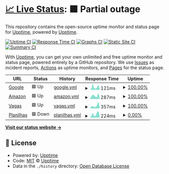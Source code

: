 # [📈 Live Status](https://demo.upptime.js.org): <!--live status--> **🟧 Partial outage**

This repository contains the open-source uptime monitor and status page for [Upptime](https://upptime.js.org), powered by [Upptime](https://github.com/upptime/upptime).

[![Uptime CI](https://github.com/grazielevasconcelos/lab-status/workflows/Uptime%20CI/badge.svg)](https://github.com/grazielevasconcelos/lab-status/actions?query=workflow%3A%22Uptime+CI%22)
[![Response Time CI](https://github.com/grazielevasconcelos/lab-status/workflows/Response%20Time%20CI/badge.svg)](https://github.com/grazielevasconcelos/lab-status/actions?query=workflow%3A%22Response+Time+CI%22)
[![Graphs CI](https://github.com/grazielevasconcelos/lab-status/workflows/Graphs%20CI/badge.svg)](https://github.com/grazielevasconcelos/lab-status/actions?query=workflow%3A%22Graphs+CI%22)
[![Static Site CI](https://github.com/grazielevasconcelos/lab-status/workflows/Static%20Site%20CI/badge.svg)](https://github.com/grazielevasconcelos/lab-status/actions?query=workflow%3A%22Static+Site+CI%22)
[![Summary CI](https://github.com/grazielevasconcelos/lab-status/workflows/Summary%20CI/badge.svg)](https://github.com/grazielevasconcelos/lab-status/actions?query=workflow%3A%22Summary+CI%22)

With [Upptime](https://upptime.js.org), you can get your own unlimited and free uptime monitor and status page, powered entirely by a GitHub repository. We use [Issues](https://github.com/upptime/upptime/issues) as incident reports, [Actions](https://github.com/grazielevasconcelos/lab-status/actions) as uptime monitors, and [Pages](https://demo.upptime.js.org) for the status page.

<!--start: status pages-->
<!-- This summary is generated by Upptime (https://github.com/upptime/upptime) -->
<!-- Do not edit this manually, your changes will be overwritten -->
<!-- prettier-ignore -->
| URL | Status | History | Response Time | Uptime |
| --- | ------ | ------- | ------------- | ------ |
| <img alt="" src="https://favicons.githubusercontent.com/www.google.com" height="13"> [Google](https://www.google.com) | 🟩 Up | [google.yml](https://github.com/grazielevasconcelos/lab-status/commits/HEAD/history/google.yml) | <details><summary><img alt="Response time graph" src="./graphs/google/response-time-week.png" height="20"> 121ms</summary><br><a href="https://grazielevasconcelos.github.io/lab-status/history/google"><img alt="Response time 120" src="https://img.shields.io/endpoint?url=https%3A%2F%2Fraw.githubusercontent.com%2Fgrazielevasconcelos%2Flab-status%2FHEAD%2Fapi%2Fgoogle%2Fresponse-time.json"></a><br><a href="https://grazielevasconcelos.github.io/lab-status/history/google"><img alt="24-hour response time 67" src="https://img.shields.io/endpoint?url=https%3A%2F%2Fraw.githubusercontent.com%2Fgrazielevasconcelos%2Flab-status%2FHEAD%2Fapi%2Fgoogle%2Fresponse-time-day.json"></a><br><a href="https://grazielevasconcelos.github.io/lab-status/history/google"><img alt="7-day response time 121" src="https://img.shields.io/endpoint?url=https%3A%2F%2Fraw.githubusercontent.com%2Fgrazielevasconcelos%2Flab-status%2FHEAD%2Fapi%2Fgoogle%2Fresponse-time-week.json"></a><br><a href="https://grazielevasconcelos.github.io/lab-status/history/google"><img alt="30-day response time 129" src="https://img.shields.io/endpoint?url=https%3A%2F%2Fraw.githubusercontent.com%2Fgrazielevasconcelos%2Flab-status%2FHEAD%2Fapi%2Fgoogle%2Fresponse-time-month.json"></a><br><a href="https://grazielevasconcelos.github.io/lab-status/history/google"><img alt="1-year response time 120" src="https://img.shields.io/endpoint?url=https%3A%2F%2Fraw.githubusercontent.com%2Fgrazielevasconcelos%2Flab-status%2FHEAD%2Fapi%2Fgoogle%2Fresponse-time-year.json"></a></details> | <details><summary><a href="https://grazielevasconcelos.github.io/lab-status/history/google">100.00%</a></summary><a href="https://grazielevasconcelos.github.io/lab-status/history/google"><img alt="All-time uptime 100.00%" src="https://img.shields.io/endpoint?url=https%3A%2F%2Fraw.githubusercontent.com%2Fgrazielevasconcelos%2Flab-status%2FHEAD%2Fapi%2Fgoogle%2Fuptime.json"></a><br><a href="https://grazielevasconcelos.github.io/lab-status/history/google"><img alt="24-hour uptime 100.00%" src="https://img.shields.io/endpoint?url=https%3A%2F%2Fraw.githubusercontent.com%2Fgrazielevasconcelos%2Flab-status%2FHEAD%2Fapi%2Fgoogle%2Fuptime-day.json"></a><br><a href="https://grazielevasconcelos.github.io/lab-status/history/google"><img alt="7-day uptime 100.00%" src="https://img.shields.io/endpoint?url=https%3A%2F%2Fraw.githubusercontent.com%2Fgrazielevasconcelos%2Flab-status%2FHEAD%2Fapi%2Fgoogle%2Fuptime-week.json"></a><br><a href="https://grazielevasconcelos.github.io/lab-status/history/google"><img alt="30-day uptime 100.00%" src="https://img.shields.io/endpoint?url=https%3A%2F%2Fraw.githubusercontent.com%2Fgrazielevasconcelos%2Flab-status%2FHEAD%2Fapi%2Fgoogle%2Fuptime-month.json"></a><br><a href="https://grazielevasconcelos.github.io/lab-status/history/google"><img alt="1-year uptime 100.00%" src="https://img.shields.io/endpoint?url=https%3A%2F%2Fraw.githubusercontent.com%2Fgrazielevasconcelos%2Flab-status%2FHEAD%2Fapi%2Fgoogle%2Fuptime-year.json"></a></details>
| <img alt="" src="https://favicons.githubusercontent.com/aws.amazon.com" height="13"> [Amazon](https://aws.amazon.com/) | 🟩 Up | [amazon.yml](https://github.com/grazielevasconcelos/lab-status/commits/HEAD/history/amazon.yml) | <details><summary><img alt="Response time graph" src="./graphs/amazon/response-time-week.png" height="20"> 287ms</summary><br><a href="https://grazielevasconcelos.github.io/lab-status/history/amazon"><img alt="Response time 365" src="https://img.shields.io/endpoint?url=https%3A%2F%2Fraw.githubusercontent.com%2Fgrazielevasconcelos%2Flab-status%2FHEAD%2Fapi%2Famazon%2Fresponse-time.json"></a><br><a href="https://grazielevasconcelos.github.io/lab-status/history/amazon"><img alt="24-hour response time 135" src="https://img.shields.io/endpoint?url=https%3A%2F%2Fraw.githubusercontent.com%2Fgrazielevasconcelos%2Flab-status%2FHEAD%2Fapi%2Famazon%2Fresponse-time-day.json"></a><br><a href="https://grazielevasconcelos.github.io/lab-status/history/amazon"><img alt="7-day response time 287" src="https://img.shields.io/endpoint?url=https%3A%2F%2Fraw.githubusercontent.com%2Fgrazielevasconcelos%2Flab-status%2FHEAD%2Fapi%2Famazon%2Fresponse-time-week.json"></a><br><a href="https://grazielevasconcelos.github.io/lab-status/history/amazon"><img alt="30-day response time 380" src="https://img.shields.io/endpoint?url=https%3A%2F%2Fraw.githubusercontent.com%2Fgrazielevasconcelos%2Flab-status%2FHEAD%2Fapi%2Famazon%2Fresponse-time-month.json"></a><br><a href="https://grazielevasconcelos.github.io/lab-status/history/amazon"><img alt="1-year response time 365" src="https://img.shields.io/endpoint?url=https%3A%2F%2Fraw.githubusercontent.com%2Fgrazielevasconcelos%2Flab-status%2FHEAD%2Fapi%2Famazon%2Fresponse-time-year.json"></a></details> | <details><summary><a href="https://grazielevasconcelos.github.io/lab-status/history/amazon">100.00%</a></summary><a href="https://grazielevasconcelos.github.io/lab-status/history/amazon"><img alt="All-time uptime 100.00%" src="https://img.shields.io/endpoint?url=https%3A%2F%2Fraw.githubusercontent.com%2Fgrazielevasconcelos%2Flab-status%2FHEAD%2Fapi%2Famazon%2Fuptime.json"></a><br><a href="https://grazielevasconcelos.github.io/lab-status/history/amazon"><img alt="24-hour uptime 100.00%" src="https://img.shields.io/endpoint?url=https%3A%2F%2Fraw.githubusercontent.com%2Fgrazielevasconcelos%2Flab-status%2FHEAD%2Fapi%2Famazon%2Fuptime-day.json"></a><br><a href="https://grazielevasconcelos.github.io/lab-status/history/amazon"><img alt="7-day uptime 100.00%" src="https://img.shields.io/endpoint?url=https%3A%2F%2Fraw.githubusercontent.com%2Fgrazielevasconcelos%2Flab-status%2FHEAD%2Fapi%2Famazon%2Fuptime-week.json"></a><br><a href="https://grazielevasconcelos.github.io/lab-status/history/amazon"><img alt="30-day uptime 100.00%" src="https://img.shields.io/endpoint?url=https%3A%2F%2Fraw.githubusercontent.com%2Fgrazielevasconcelos%2Flab-status%2FHEAD%2Fapi%2Famazon%2Fuptime-month.json"></a><br><a href="https://grazielevasconcelos.github.io/lab-status/history/amazon"><img alt="1-year uptime 100.00%" src="https://img.shields.io/endpoint?url=https%3A%2F%2Fraw.githubusercontent.com%2Fgrazielevasconcelos%2Flab-status%2FHEAD%2Fapi%2Famazon%2Fuptime-year.json"></a></details>
| <img alt="" src="https://favicons.githubusercontent.com/www.vagas.com.br" height="13"> [Vagas](https://www.vagas.com.br/healthcheck) | 🟩 Up | [vagas.yml](https://github.com/grazielevasconcelos/lab-status/commits/HEAD/history/vagas.yml) | <details><summary><img alt="Response time graph" src="./graphs/vagas/response-time-week.png" height="20"> 357ms</summary><br><a href="https://grazielevasconcelos.github.io/lab-status/history/vagas"><img alt="Response time 400" src="https://img.shields.io/endpoint?url=https%3A%2F%2Fraw.githubusercontent.com%2Fgrazielevasconcelos%2Flab-status%2FHEAD%2Fapi%2Fvagas%2Fresponse-time.json"></a><br><a href="https://grazielevasconcelos.github.io/lab-status/history/vagas"><img alt="24-hour response time 201" src="https://img.shields.io/endpoint?url=https%3A%2F%2Fraw.githubusercontent.com%2Fgrazielevasconcelos%2Flab-status%2FHEAD%2Fapi%2Fvagas%2Fresponse-time-day.json"></a><br><a href="https://grazielevasconcelos.github.io/lab-status/history/vagas"><img alt="7-day response time 357" src="https://img.shields.io/endpoint?url=https%3A%2F%2Fraw.githubusercontent.com%2Fgrazielevasconcelos%2Flab-status%2FHEAD%2Fapi%2Fvagas%2Fresponse-time-week.json"></a><br><a href="https://grazielevasconcelos.github.io/lab-status/history/vagas"><img alt="30-day response time 467" src="https://img.shields.io/endpoint?url=https%3A%2F%2Fraw.githubusercontent.com%2Fgrazielevasconcelos%2Flab-status%2FHEAD%2Fapi%2Fvagas%2Fresponse-time-month.json"></a><br><a href="https://grazielevasconcelos.github.io/lab-status/history/vagas"><img alt="1-year response time 400" src="https://img.shields.io/endpoint?url=https%3A%2F%2Fraw.githubusercontent.com%2Fgrazielevasconcelos%2Flab-status%2FHEAD%2Fapi%2Fvagas%2Fresponse-time-year.json"></a></details> | <details><summary><a href="https://grazielevasconcelos.github.io/lab-status/history/vagas">100.00%</a></summary><a href="https://grazielevasconcelos.github.io/lab-status/history/vagas"><img alt="All-time uptime 100.00%" src="https://img.shields.io/endpoint?url=https%3A%2F%2Fraw.githubusercontent.com%2Fgrazielevasconcelos%2Flab-status%2FHEAD%2Fapi%2Fvagas%2Fuptime.json"></a><br><a href="https://grazielevasconcelos.github.io/lab-status/history/vagas"><img alt="24-hour uptime 100.00%" src="https://img.shields.io/endpoint?url=https%3A%2F%2Fraw.githubusercontent.com%2Fgrazielevasconcelos%2Flab-status%2FHEAD%2Fapi%2Fvagas%2Fuptime-day.json"></a><br><a href="https://grazielevasconcelos.github.io/lab-status/history/vagas"><img alt="7-day uptime 100.00%" src="https://img.shields.io/endpoint?url=https%3A%2F%2Fraw.githubusercontent.com%2Fgrazielevasconcelos%2Flab-status%2FHEAD%2Fapi%2Fvagas%2Fuptime-week.json"></a><br><a href="https://grazielevasconcelos.github.io/lab-status/history/vagas"><img alt="30-day uptime 100.00%" src="https://img.shields.io/endpoint?url=https%3A%2F%2Fraw.githubusercontent.com%2Fgrazielevasconcelos%2Flab-status%2FHEAD%2Fapi%2Fvagas%2Fuptime-month.json"></a><br><a href="https://grazielevasconcelos.github.io/lab-status/history/vagas"><img alt="1-year uptime 100.00%" src="https://img.shields.io/endpoint?url=https%3A%2F%2Fraw.githubusercontent.com%2Fgrazielevasconcelos%2Flab-status%2FHEAD%2Fapi%2Fvagas%2Fuptime-year.json"></a></details>
| <img alt="" src="https://favicons.githubusercontent.com/fbe6-186-204-185-115.ngrok.io" height="13"> [Planilhas](http://fbe6-186-204-185-115.ngrok.io/sheets/) | 🟥 Down | [planilhas.yml](https://github.com/grazielevasconcelos/lab-status/commits/HEAD/history/planilhas.yml) | <details><summary><img alt="Response time graph" src="./graphs/planilhas/response-time-week.png" height="20"> 224ms</summary><br><a href="https://grazielevasconcelos.github.io/lab-status/history/planilhas"><img alt="Response time 327" src="https://img.shields.io/endpoint?url=https%3A%2F%2Fraw.githubusercontent.com%2Fgrazielevasconcelos%2Flab-status%2FHEAD%2Fapi%2Fplanilhas%2Fresponse-time.json"></a><br><a href="https://grazielevasconcelos.github.io/lab-status/history/planilhas"><img alt="24-hour response time 131" src="https://img.shields.io/endpoint?url=https%3A%2F%2Fraw.githubusercontent.com%2Fgrazielevasconcelos%2Flab-status%2FHEAD%2Fapi%2Fplanilhas%2Fresponse-time-day.json"></a><br><a href="https://grazielevasconcelos.github.io/lab-status/history/planilhas"><img alt="7-day response time 224" src="https://img.shields.io/endpoint?url=https%3A%2F%2Fraw.githubusercontent.com%2Fgrazielevasconcelos%2Flab-status%2FHEAD%2Fapi%2Fplanilhas%2Fresponse-time-week.json"></a><br><a href="https://grazielevasconcelos.github.io/lab-status/history/planilhas"><img alt="30-day response time 325" src="https://img.shields.io/endpoint?url=https%3A%2F%2Fraw.githubusercontent.com%2Fgrazielevasconcelos%2Flab-status%2FHEAD%2Fapi%2Fplanilhas%2Fresponse-time-month.json"></a><br><a href="https://grazielevasconcelos.github.io/lab-status/history/planilhas"><img alt="1-year response time 327" src="https://img.shields.io/endpoint?url=https%3A%2F%2Fraw.githubusercontent.com%2Fgrazielevasconcelos%2Flab-status%2FHEAD%2Fapi%2Fplanilhas%2Fresponse-time-year.json"></a></details> | <details><summary><a href="https://grazielevasconcelos.github.io/lab-status/history/planilhas">0.00%</a></summary><a href="https://grazielevasconcelos.github.io/lab-status/history/planilhas"><img alt="All-time uptime 0.04%" src="https://img.shields.io/endpoint?url=https%3A%2F%2Fraw.githubusercontent.com%2Fgrazielevasconcelos%2Flab-status%2FHEAD%2Fapi%2Fplanilhas%2Fuptime.json"></a><br><a href="https://grazielevasconcelos.github.io/lab-status/history/planilhas"><img alt="24-hour uptime 0.00%" src="https://img.shields.io/endpoint?url=https%3A%2F%2Fraw.githubusercontent.com%2Fgrazielevasconcelos%2Flab-status%2FHEAD%2Fapi%2Fplanilhas%2Fuptime-day.json"></a><br><a href="https://grazielevasconcelos.github.io/lab-status/history/planilhas"><img alt="7-day uptime 0.00%" src="https://img.shields.io/endpoint?url=https%3A%2F%2Fraw.githubusercontent.com%2Fgrazielevasconcelos%2Flab-status%2FHEAD%2Fapi%2Fplanilhas%2Fuptime-week.json"></a><br><a href="https://grazielevasconcelos.github.io/lab-status/history/planilhas"><img alt="30-day uptime 0.00%" src="https://img.shields.io/endpoint?url=https%3A%2F%2Fraw.githubusercontent.com%2Fgrazielevasconcelos%2Flab-status%2FHEAD%2Fapi%2Fplanilhas%2Fuptime-month.json"></a><br><a href="https://grazielevasconcelos.github.io/lab-status/history/planilhas"><img alt="1-year uptime 0.04%" src="https://img.shields.io/endpoint?url=https%3A%2F%2Fraw.githubusercontent.com%2Fgrazielevasconcelos%2Flab-status%2FHEAD%2Fapi%2Fplanilhas%2Fuptime-year.json"></a></details>

<!--end: status pages-->

[**Visit our status website →**](https://grazielevasconcelos.github.io/lab-status/)

## 📄 License

- Powered by: [Upptime](https://github.com/upptime/upptime)
- Code: [MIT](./LICENSE) © [Upptime](https://upptime.js.org)
- Data in the `./history` directory: [Open Database License](https://opendatacommons.org/licenses/odbl/1-0/)
